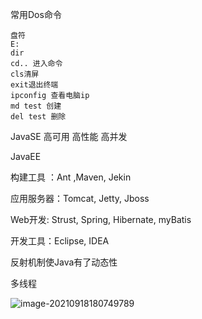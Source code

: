 常用Dos命令

```
盘符
E:
dir
cd.. 进入命令
cls清屏
exit退出终端
ipconfig 查看电脑ip
md test 创建
del test 删除

```

JavaSE 高可用 高性能 高并发

JavaEE

构建工具 ：Ant ,Maven, Jekin

应用服务器：Tomcat, Jetty, Jboss

Web开发: Strust, Spring, Hibernate, myBatis

开发工具：Eclipse, IDEA



反射机制使Java有了动态性

多线程



![image-20210918180749789](C:\Users\Dou\AppData\Roaming\Typora\typora-user-images\image-20210918180749789.png)


